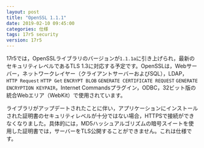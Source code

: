 ```yaml
---
layout: post
title: "OpenSSL 1.1.1"
date: 2019-02-10 09:45:00
categories: 仕様
tags: 17r5 security
version: 17r5
---
```


17r5では，OpenSSLライブラリのバージョンが``1.1.1a``に引き上げられ，最新のセキュリティレベルであるTLS 1.3に対応する予定です。OpenSSLは，Webサーバー，ネットワークレイヤー（クライアントサーバーおよびSQL），LDAP，``HTTP Request`` ``HTTP Get`` ``ENCRYPT BLOB`` ``GENERATE CERTIFICATE REQUEST`` ``GENERATE ENCRYPTION KEYPAIR``，Internet Commandsプラグイン，ODBC，32ビット版の統合Webエリア（WebKit）で使用されています。

ライブラリがアップデートされたことに伴い，アプリケーションにインストールされた証明書のセキュリティレベルが十分ではない場合，HTTPSで接続ができなくなりました。具体的には，MD5ハッシュアルゴリズムの暗号スイートを使用した証明書では，サーバーをTLS公開することができません。これは仕様です。
